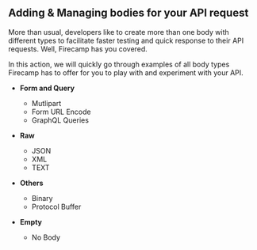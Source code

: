 ## Adding & Managing bodies for your API request

More than usual, developers like to create more than one body with different types to facilitate faster testing and quick response to their API requests. Well, Firecamp has you covered.

In this action, we will quickly go through examples of all body types Firecamp has to offer for you to play with and experiment with your API.


- **Form and Query**
  - Mutlipart
  - Form URL Encode
  - GraphQL Queries

- **Raw**
  - JSON
  - XML
  - TEXT

- **Others**
  - Binary
  - Protocol Buffer

- **Empty**
  - No Body
